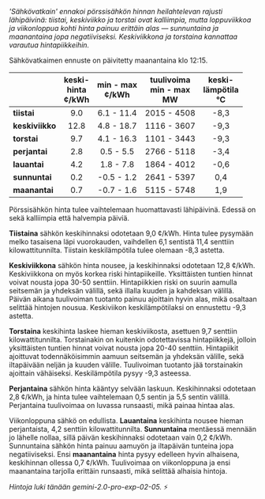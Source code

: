 *'Sähkövatkain' ennakoi pörssisähkön hinnan heilahtelevan rajusti lähipäivinä: tiistai, keskiviikko ja torstai ovat kalliimpia, mutta loppuviikkoa ja viikonloppua kohti hinta painuu erittäin alas — sunnuntaina ja maanantaina jopa negatiiviseksi. Keskiviikkona ja torstaina kannattaa varautua hintapiikkeihin.*


Sähkövatkaimen ennuste on päivitetty maanantaina klo 12:15.

|     | keski-<br>hinta<br>¢/kWh | min - max<br>¢/kWh | tuulivoima<br>min - max<br>MW | keski-<br>lämpötila<br>°C |
|:----|:----------------:|:----------------:|:-------------:|:-------------:|
| **tiistai**   | 9.0  | 6.1 - 11.4  | 2015 - 4508 | -8,3 |
| **keskiviikko** | 12.8 | 4.8 - 18.7  | 1116 - 3607 | -9,3 |
| **torstai**  | 9.7  | 4.1 - 16.3  | 1101 - 3443 | -9,3 |
| **perjantai** | 2.8  | 0.5 - 5.5   | 2766 - 5118 | -3,4 |
| **lauantai** | 4.2  | 1.8 - 7.8   | 1864 - 4012 | -0,6 |
| **sunnuntai** | 0.2  | -0.5 - 1.2  | 2641 - 5397 | 0,4  |
| **maanantai** | 0.7  | -0.7 - 1.6  | 5115 - 5748 | 1,9  |

Pörssisähkön hinta tulee vaihtelemaan huomattavasti lähipäivinä. Edessä on sekä kalliimpia että halvempia päiviä.

**Tiistaina** sähkön keskihinnaksi odotetaan 9,0 ¢/kWh. Hinta tulee pysymään melko tasaisena läpi vuorokauden, vaihdellen 6,1 sentistä 11,4 senttiin kilowattitunnilta. Tiistain keskilämpötila tulee olemaan -8,3 astetta.

**Keskiviikkona** sähkön hinta nousee, ja keskihinnaksi odotetaan 12,8 ¢/kWh. Keskiviikkona on myös korkea riski hintapiikeille. Yksittäisten tuntien hinnat voivat nousta jopa 30-50 senttiin. Hintapiikkien riski on suurin aamulla seitsemän ja yhdeksän välillä, sekä illalla kuuden ja kahdeksan välillä. Päivän aikana tuulivoiman tuotanto painuu ajoittain hyvin alas, mikä osaltaan selittää hintojen nousua. Keskiviikon keskilämpötilaksi on ennustettu -9,3 astetta.

**Torstaina** keskihinta laskee hieman keskiviikosta, asettuen 9,7 senttiin kilowattitunnilta. Torstainakin on kuitenkin odotettavissa hintapiikkejä, jolloin yksittäisten tuntien hinnat voivat nousta jopa 20-40 senttiin. Hintapiikit ajoittuvat todennäköisimmin aamuun seitsemän ja yhdeksän välille, sekä iltapäivään neljän ja kuuden välille. Tuulivoiman tuotanto jää torstainakin ajoittain vähäiseksi. Keskilämpötila pysyy -9,3 asteessa.

**Perjantaina** sähkön hinta kääntyy selvään laskuun. Keskihinnaksi odotetaan 2,8 ¢/kWh, ja hinta tulee vaihtelemaan 0,5 sentin ja 5,5 sentin välillä. Perjantaina tuulivoimaa on luvassa runsaasti, mikä painaa hintaa alas.

Viikonloppuna sähkö on edullista. **Lauantaina** keskihinta nousee hieman perjantaista, 4,2 senttiin kilowattitunnilta. **Sunnuntaina** mentäessä mennään jo lähelle nollaa, sillä päivän keskihinnaksi odotetaan vain 0,2 ¢/kWh. Sunnuntaina sähkön hinta painuu aamuyön ja iltapäivän tunteina jopa negatiiviseksi. Ensi **maanantaina** hinta pysyy edelleen hyvin alhaisena, keskihinnan ollessa 0,7 ¢/kWh. Tuulivoimaa on viikonloppuna ja ensi maanantaina tarjolla erittäin runsaasti, mikä selittää alhaisia hintoja.

*Hintoja luki tänään gemini-2.0-pro-exp-02-05.* ⚡️

